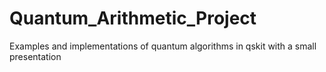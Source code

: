 # Quantum_Arithmetic_Project
Examples and implementations of quantum algorithms in qskit with a small presentation
